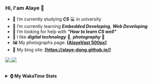 ### Hi, **I'am Alaye** 👋

- 📖 I’m currently studying ***CS*** 💻 in university
- 🌱 I’m currently learning ***Embedded Developing***, ***Web Developing***
- 🤔 I’m looking for help with ***"How to learn CS well"***
- 🤩 I like ***digital technology*** 📱, ***photography*** 📸
- 🖼️ My photographs page: **[[AlayeVast 500px](https://500px.com.cn/AlayeVast)]**
- 📰 My blog site: **[https://alaye-dong.github.io/]**

<!--
[![Alaye's GitHub stats](https://github-readme-stats.vercel.app/api?username=Alaye-Dong&custom_title=Alaye%20Dong`s%20GitHub%20stats&show_icons=true&rank_icon=percentile&theme=transparent&include_all_commits=true&count_private=true)](https://github.com/anuraghazra/github-readme-stats) 
[![Top Langs](https://github-readme-stats.vercel.app/api/top-langs/?username=Alaye-Dong\&layout=compact&theme=transparent)](https://github.com/anuraghazra/github-readme-stats)
-->
<a href="https://github.com/anuraghazra/github-readme-stats">
  <img height=200 align="center" src="https://github-readme-stats.vercel.app/api?username=Alaye-Dong&custom_title=Alaye%20Dong`s%20GitHub%20stats&show_icons=true&rank_icon=percentile&theme=transparent&include_all_commits=true&count_private=true" />
</a>
<a href="https://github.com/anuraghazra/convoychat">
  <img height=200 align="center" src="https://github-readme-stats.vercel.app/api/top-langs/?username=Alaye-Dong&layout=compact&theme=transparent&include_all_commits=true&count_private=true&langs_count=8&card_width=300" />
</a>

<br />
<br />

<div style="display:none"> 
  <img src="https://visitor-badge.laobi.icu/badge?page_id=Alaye-Dong.Alaye-Dong"/>
</div>
<br />

<details>	
  <summary><b> ⌚ My WakaTime Stats </b></summary>

<br />

<!--START_SECTION:waka-->
![Code Time](http://img.shields.io/badge/Code%20Time-28%20hrs%2037%20mins-blue)

![Profile Views](http://img.shields.io/badge/Profile%20Views-198-blue)

![Lines of code](https://img.shields.io/badge/From%20Hello%20World%20I%27ve%20Written-742.3%20thousand%20lines%20of%20code-blue)

**🐱 My GitHub Data** 

> 📦 33.0 kB Used in GitHub's Storage 
 > 
> 🏆 94 Contributions in the Year 2024
 > 
> 🚫 Not Opted to Hire
 > 
> 📜 9 Public Repositories 
 > 
> 🔑 3 Private Repositories 
 > 
**I'm a Night 🦉** 

```text
🌞 Morning                45 commits          █░░░░░░░░░░░░░░░░░░░░░░░░   05.80 % 
🌆 Daytime                280 commits         █████████░░░░░░░░░░░░░░░░   36.08 % 
🌃 Evening                294 commits         █████████░░░░░░░░░░░░░░░░   37.89 % 
🌙 Night                  157 commits         █████░░░░░░░░░░░░░░░░░░░░   20.23 % 
```
📅 **I'm Most Productive on Sunday** 

```text
Monday                   114 commits         ████░░░░░░░░░░░░░░░░░░░░░   14.69 % 
Tuesday                  91 commits          ███░░░░░░░░░░░░░░░░░░░░░░   11.73 % 
Wednesday                94 commits          ███░░░░░░░░░░░░░░░░░░░░░░   12.11 % 
Thursday                 109 commits         ████░░░░░░░░░░░░░░░░░░░░░   14.05 % 
Friday                   89 commits          ███░░░░░░░░░░░░░░░░░░░░░░   11.47 % 
Saturday                 96 commits          ███░░░░░░░░░░░░░░░░░░░░░░   12.37 % 
Sunday                   183 commits         ██████░░░░░░░░░░░░░░░░░░░   23.58 % 
```


📊 **This Week I Spent My Time On** 

```text
💬 Programming Languages: 
Markdown                 9 hrs 55 mins       █████████░░░░░░░░░░░░░░░░   36.87 % 
SCSS                     3 hrs 17 mins       ███░░░░░░░░░░░░░░░░░░░░░░   12.23 % 
JSON                     2 hrs 33 mins       ██░░░░░░░░░░░░░░░░░░░░░░░   09.48 % 
CSS                      1 hr 37 mins        ██░░░░░░░░░░░░░░░░░░░░░░░   06.05 % 
JavaScript               1 hr 31 mins        █░░░░░░░░░░░░░░░░░░░░░░░░   05.68 % 

🔥 Editors: 
VS Code                  26 hrs 54 mins      █████████████████████████   100.00 % 

🐱‍💻 Projects: 
alaye-dong.github.io     14 hrs 17 mins      █████████████░░░░░░░░░░░░   53.12 % 
HelloTS                  3 hrs 45 mins       ███░░░░░░░░░░░░░░░░░░░░░░   13.99 % 
TypeScript_Study         2 hrs 31 mins       ██░░░░░░░░░░░░░░░░░░░░░░░   09.36 % 
Shift2Modern             2 hrs 6 mins        ██░░░░░░░░░░░░░░░░░░░░░░░   07.84 % 
SmartCar_BST_Epoilt      1 hr 52 mins        ██░░░░░░░░░░░░░░░░░░░░░░░   06.96 % 
```

**I Mostly Code in C** 

```text
C                        7 repos             ████████████░░░░░░░░░░░░░   50.00 % 
C++                      2 repos             ████░░░░░░░░░░░░░░░░░░░░░   14.29 % 
SCSS                     1 repo              ██░░░░░░░░░░░░░░░░░░░░░░░   07.14 % 
Python                   1 repo              ██░░░░░░░░░░░░░░░░░░░░░░░   07.14 % 
Ruby                     1 repo              ██░░░░░░░░░░░░░░░░░░░░░░░   07.14 % 
```



**Timeline**

![Lines of Code chart](https://raw.githubusercontent.com/Alaye-Dong/Alaye-Dong/main/assets/bar_graph.png)


 Last Updated on 28/07/2024 18:40:14 UTC
<!--END_SECTION:waka-->

</details>
